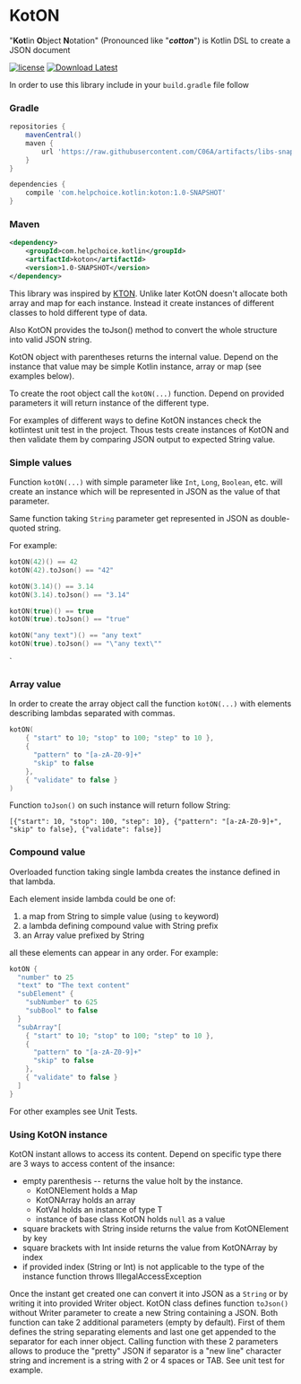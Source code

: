 # KotON
"**Kot**lin **O**bject **N**otation" (Pronounced like "***cotton***") is Kotlin DSL to create a JSON document


[![license](https://img.shields.io/github/license/C06A/KotON.svg)](https://github.com/C06A/KotON/blob/master/LICENSE)
[![Download Latest](https://img.shields.io/badge/download-1.0-green.svg)](https://raw.githubusercontent.com/C06A/artifacts/libs-snapshot/com/helpchoice/kotlin/koton/1.0-SNAPSHOT/koton-1.0-SNAPSHOT.jar)

In order to use this library include in your `build.gradle` file follow

### Gradle
```groovy
repositories {
    mavenCentral()
    maven {
        url 'https://raw.githubusercontent.com/C06A/artifacts/libs-snapshot'
    }
}

dependencies {
    compile 'com.helpchoice.kotlin:koton:1.0-SNAPSHOT'
}

```

### Maven
```xml
<dependency>
    <groupId>com.helpchoice.kotlin</groupId>
    <artifactId>koton</artifactId>
    <version>1.0-SNAPSHOT</version>
</dependency>
```


This library was inspired by [KTON](https://github.com/Jire/KTON). Unlike later
KotON doesn't allocate both array and map for each instance. Instead it create
instances of different classes to hold different type of data.

Also KotON provides the toJson() method to convert the whole structure into valid
JSON string.

KotON object with parentheses returns the internal value. Depend on the instance that value
may be simple Kotlin instance, array or map (see examples below).

To create the root object call the `kotON(...)` function. Depend on provided parameters
it will return instance of the different type.

For examples of different ways to define KotON instances check the kotlintest unit test
in the project. Thous tests create instances of KotON and then validate them by comparing
JSON output to expected String value. 

### Simple values

Function `kotON(...)` with simple parameter like `Int`, `Long`, `Boolean`, etc. will create
an instance which will be represented in JSON as the value of that parameter.

Same function taking `String` parameter get represented in JSON as double-quoted string.

For example:

```Kotlin
kotON(42)() == 42
kotON(42).toJson() == "42"

kotON(3.14)() == 3.14
kotON(3.14).toJson() == "3.14"

kotON(true)() == true
kotON(true).toJson() == "true"

kotON("any text")() == "any text"
kotON(true).toJson() == "\"any text\""
```
`

### Array value

In order to create the array object call the function `kotON(...)` with elements describing lambdas
separated with commas.

```Kotlin
kotON(
    { "start" to 10; "stop" to 100; "step" to 10 },
    {
      "pattern" to "[a-zA-Z0-9]+"
      "skip" to false
    },
    { "validate" to false }
)
```

Function `toJson()` on such instance will return follow String:

```$xslt
[{"start": 10, "stop": 100, "step": 10}, {"pattern": "[a-zA-Z0-9]+", "skip" to false}, {"validate": false}]
```

### Compound value

Overloaded function taking single lambda creates the instance defined in that lambda.

Each element inside lambda could be one of:

1. a map from String to simple value (using `to` keyword)
1. a lambda defining compound value with String prefix
1. an Array value prefixed by String

all these elements can appear in any order. For example:

```Kotlin
kotON {
  "number" to 25
  "text" to "The text content"
  "subElement" {
    "subNumber" to 625
    "subBool" to false
  }
  "subArray"[
    { "start" to 10; "stop" to 100; "step" to 10 },
    {
      "pattern" to "[a-zA-Z0-9]+"
      "skip" to false
    },
    { "validate" to false }
  ]
}
```

For other examples see Unit Tests.


### Using KotON instance

KotON instant allows to access its content. Depend on specific type there are 3 ways to access content of the insance:

* empty parenthesis -- returns the value holt by the instance.
  * KotONElement holds a Map
  * KotONArray holds an array
  * <T> KotVal holds an instance of type T
  * instance of base class KotON holds `null` as a value
* square brackets with String inside returns the value from KotONElement by key
* square brackets with Int inside returns the value from KotONArray by index
* if provided index (String or Int) is not applicable to the type of the instance
function throws IllegalAccessException


Once the instant get created one can convert it into JSON as a `String` or by writing it into provided Writer object.
KotON class defines function `toJson()` without Writer parameter to create a new String containing a JSON.
Both function can take 2 additional parameters (empty by default). First of them defines the string separating
elements and last one get appended to the separator for each inner object. Calling function with these 2
parameters allows to produce the "pretty" JSON if separator is a "new line" character string and increment is
a string with 2 or 4 spaces or TAB. See unit test for example.
